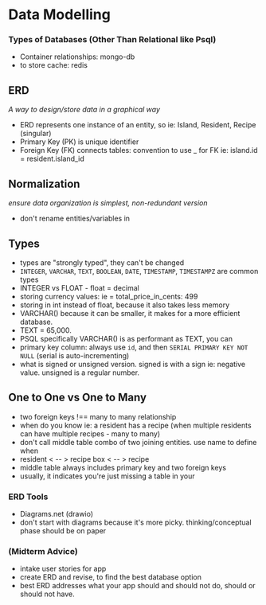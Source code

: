 # Data Modelling

### Types of Databases (Other Than Relational like Psql)
- Container relationships: mongo-db
- to store cache: redis

## ERD

*A way to design/store data in a graphical way*

- ERD represents one instance of an entity, so ie: Island, Resident, Recipe (singular)
- Primary Key (PK) is unique identifier
- Foreign Key (FK) connects tables: convention to use _ for FK ie: island.id = resident.island_id

## Normalization

*ensure data organization is simplest, non-redundant version*

- don't rename entities/variables in 

## Types

- types are "strongly typed", they can't be changed
- `INTEGER`, `VARCHAR`, `TEXT`, `BOOLEAN`, `DATE`, `TIMESTAMP`, `TIMESTAMPZ` are common types
- INTEGER vs FLOAT - float = decimal
- storing currency values: ie = total_price_in_cents: 499
- storing in int instead of float, because it also takes less memory
- VARCHAR() because it can be smaller, it makes for a more efficient database.
- TEXT = 65,000.
- PSQL specifically VARCHAR() is as performant as TEXT, you can 
- primary key column: always use `id`, and then `SERIAL PRIMARY KEY NOT NULL` (serial is auto-incrementing)
- what is signed or unsigned version. signed is with a sign ie: negative value. unsigned is a regular number.

## One to One vs One to Many

- two foreign keys !== many to many relationship
- when do you know ie: a resident has a recipe (when multiple residents can have multiple recipes - many to many)
- don't call middle table combo of two joining entities. use name to define when 
- resident < -- > recipe box < -- > recipe
- middle table always includes primary key and two foreign keys
- usually, it indicates you're just missing a table in your 

### ERD Tools

- Diagrams.net (drawio)
- don't start with diagrams because it's more picky. thinking/conceptual phase should be on paper

### (Midterm Advice)
- intake user stories for app
- create ERD and revise, to find the best database option
- best ERD addresses what your app should and should not do, should or should not have.